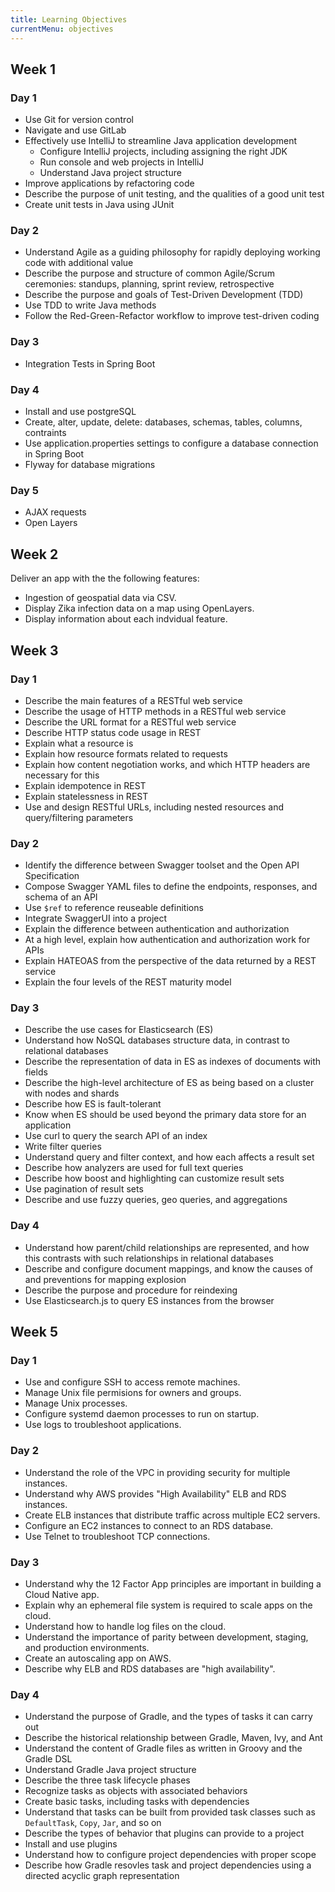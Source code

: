 ```yaml
---
title: Learning Objectives
currentMenu: objectives
---
```


## Week 1

### Day 1

- Use Git for version control
- Navigate and use GitLab
- Effectively use IntelliJ to streamline Java application development
    - Configure IntelliJ projects, including assigning the right JDK
    - Run console and web projects in IntelliJ
    - Understand Java project structure
- Improve applications by refactoring code
- Describe the purpose of unit testing, and the qualities of a good unit test 
- Create unit tests in Java using JUnit

### Day 2

- Understand Agile as a guiding philosophy for rapidly deploying working code with additional value
- Describe the purpose and structure of common Agile/Scrum ceremonies: standups, planning, sprint review, retrospective
- Describe the purpose and goals of Test-Driven Development (TDD)
- Use TDD to write Java methods
- Follow the Red-Green-Refactor workflow to improve test-driven coding

### Day 3
- Integration Tests in Spring Boot

### Day 4
- Install and use postgreSQL
- Create, alter, update, delete: databases, schemas, tables, columns, contraints
- Use application.properties settings to configure a database connection in Spring Boot
- Flyway for database migrations

### Day 5

- AJAX requests
- Open Layers

## Week 2

Deliver an app with the the following features:

- Ingestion of geospatial data via CSV.
- Display Zika infection data on a map using OpenLayers.
- Display information about each indvidual feature.

## Week 3

### Day 1

- Describe the main features of a RESTful web service
- Describe the usage of HTTP methods in a RESTful web service
- Describe the URL format for a RESTful web service
- Describe HTTP status code usage in REST
- Explain what a resource is
- Explain how resource formats related to requests
- Explain how content negotiation works, and which HTTP headers are necessary for this
- Explain idempotence in REST
- Explain statelessness in REST
- Use and design RESTful URLs, including nested resources and query/filtering parameters

### Day 2

- Identify the difference between Swagger toolset and the Open API Specification
- Compose Swagger YAML files to define the endpoints, responses, and schema of an API
- Use `$ref` to reference reuseable definitions
- Integrate SwaggerUI into a project
- Explain the difference between authentication and authorization
- At a high level, explain how authentication and authorization work for APIs
- Explain HATEOAS from the perspective of the data returned by a REST service
- Explain the four levels of the REST maturity model

### Day 3

- Describe the use cases for Elasticsearch (ES)
- Understand how NoSQL databases structure data, in contrast to relational databases
- Describe the representation of data in ES as indexes of documents with fields
- Describe the high-level architecture of ES as being based on a cluster with nodes and shards
- Describe how ES is fault-tolerant
- Know when ES should be used beyond the primary data store for an application
- Use curl to query the search API of an index
- Write filter queries
- Understand query and filter context, and how each affects a result set
- Describe how analyzers are used for full text queries
- Describe how boost and highlighting can customize result sets
- Use pagination of result sets
- Describe and use fuzzy queries, geo queries, and aggregations

### Day 4

- Understand how parent/child relationships are represented, and how this contrasts with such relationships in relational databases
- Describe and configure document mappings, and know the causes of and preventions for mapping explosion
- Describe the purpose and procedure for reindexing
- Use Elasticsearch.js to query ES instances from the browser

## Week 5

### Day 1

- Use and configure SSH to access remote machines.
- Manage Unix file permisions for owners and groups.
- Manage Unix processes.
- Configure systemd daemon processes to run on startup.
- Use logs to troubleshoot applications.

### Day 2

- Understand the role of the VPC in providing security for multiple instances.
- Understand why AWS provides "High Availability" ELB and RDS instances.
- Create ELB instances that distribute traffic across multiple EC2 servers.
- Configure an EC2 instances to connect to an RDS database.
- Use Telnet to troubleshoot TCP connections.

### Day 3

- Understand why the 12 Factor App principles are important in building a Cloud Native app.
- Explain why an ephemeral file system is required to scale apps on the cloud.
- Understand how to handle log files on the cloud.
- Understand the importance of parity between development, staging, and production environments.
- Create an autoscaling app on AWS.
- Describe why ELB and RDS databases are "high availability".

### Day 4

- Understand the purpose of Gradle, and the types of tasks it can carry out
- Describe the historical relationship between Gradle, Maven, Ivy, and Ant
- Understand the content of Gradle files as written in Groovy and the Gradle DSL
- Understand Gradle Java project structure
- Describe the three task lifecycle phases
- Recognize tasks as objects with associated behaviors
- Create basic tasks, including tasks with dependencies
- Understand that tasks can be built from provided task classes such as `DefaultTask`, `Copy`, `Jar`, and so on
- Describe the types of behavior that plugins can provide to a project
- Install and use plugins
- Understand how to configure project dependencies with proper scope
- Describe how Gradle resovles task and project dependencies using a directed acyclic graph representation
